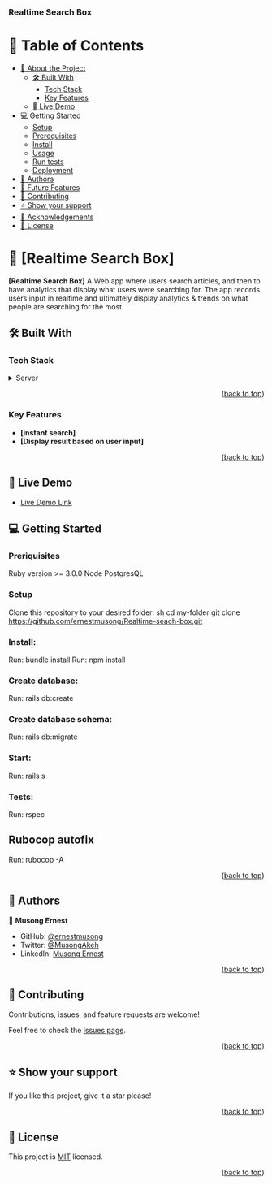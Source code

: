 <a name="readme-top"></a>
  <h3><b>Realtime Search Box</b></h3>

# 📗 Table of Contents

- [📖 About the Project](#about-project)
  - [🛠 Built With](#built-with)
    - [Tech Stack](#tech-stack)
    - [Key Features](#key-features)
  - [🚀 Live Demo](#live-demo)
- [💻 Getting Started](#getting-started)
  - [Setup](#setup)
  - [Prerequisites](#prerequisites)
  - [Install](#install)
  - [Usage](#usage)
  - [Run tests](#run-tests)
  - [Deployment](#triangular_flag_on_post-deployment)
- [👥 Authors](#authors)
- [🔭 Future Features](#future-features)
- [🤝 Contributing](#contributing)
- [⭐️ Show your support](#support)
- [🙏 Acknowledgements](#acknowledgements)
- [📝 License](#license)

# 📖 [Realtime Search Box] <a name="about-project"></a>

**[Realtime Search Box]** A Web app  where users search articles, and then to have analytics that display what users were searching for. The app records users input in realtime and ultimately display analytics & trends on what people are searching for the most.

## 🛠 Built With <a name="built-with"></a>

### Tech Stack <a name="tech-stack"></a>
<details>
  <summary>Server</summary>
  <ul>
    <li><a href="#">Ruby on rails</a></li>
  </ul>

  <summary>Database</summary>
  <ul>
    <li><a href="#">postgreSQL</a></li>
  </ul>
</details>

<p align="right">(<a href="#readme-top">back to top</a>)</p>

### Key Features <a name="key-features"></a>

- **[instant search]**
- **[Display result based on user input]**

<p align="right">(<a href="#readme-top">back to top</a>)</p>

## 🚀 Live Demo <a name="live-demo"></a>

- [Live Demo Link](https://searchbox-fjgx.onrender.com/)

## 💻 Getting Started <a name="getting-started"></a>

### Preriquisites

Ruby version >= 3.0.0
Node
PostgresQL

### Setup

Clone this repository to your desired folder:
sh
  cd my-folder
 git clone https://github.com/ernestmusong/Realtime-seach-box.git

 ### Install:
 Run: bundle install
 Run: npm install

 ### Create database:
 Run: rails db:create

 ### Create database schema:
 Run: rails db:migrate

 ### Start:
 Run: rails s

 ### Tests:
 Run: rspec

 ## Rubocop autofix
 Run: rubocop -A

 

<p align="right">(<a href="#readme-top">back to top</a>)</p>

## 👥 Authors <a name="authors"></a>

👤 **Musong Ernest**

- GitHub: [@ernestmusong](https://github.com/ernestmusong)
- Twitter: [@MusongAkeh](https://twitter.com/MusongAkeh)
- LinkedIn: [Musong Ernest](https://www.linkedin.com/in/musongernestakeh/)

<p align="right">(<a href="#readme-top">back to top</a>)</p>

## 🤝 Contributing <a name="contributing"></a>

Contributions, issues, and feature requests are welcome!

Feel free to check the [issues page](https://github.com/ernestmusong/Realtime-seach-box/issues).

<p align="right">(<a href="#readme-top">back to top</a>)</p>

## ⭐️ Show your support <a name="support"></a>
If you like this project, give it a star please!

<p align="right">(<a href="#readme-top">back to top</a>)</p>

## 📝 License <a name="license"></a>
  This project is [MIT](./LICENSE.txt) licensed.
  
<p align="right">(<a href="#readme-top">back to top</a>)</p>